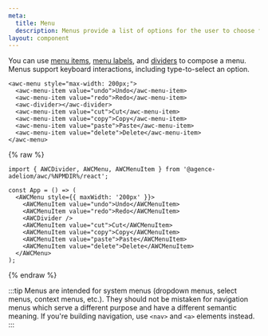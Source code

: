 ```yaml
---
meta:
  title: Menu
  description: Menus provide a list of options for the user to choose from.
layout: component
---
```


You can use [menu items](/components/menu-item), [menu labels](/components/menu-label), and [dividers](/components/divider) to compose a menu. Menus support keyboard interactions, including type-to-select an option.

```html:preview
<awc-menu style="max-width: 200px;">
  <awc-menu-item value="undo">Undo</awc-menu-item>
  <awc-menu-item value="redo">Redo</awc-menu-item>
  <awc-divider></awc-divider>
  <awc-menu-item value="cut">Cut</awc-menu-item>
  <awc-menu-item value="copy">Copy</awc-menu-item>
  <awc-menu-item value="paste">Paste</awc-menu-item>
  <awc-menu-item value="delete">Delete</awc-menu-item>
</awc-menu>
```

{% raw %}

```jsx:react
import { AWCDivider, AWCMenu, AWCMenuItem } from '@agence-adeliom/awc/%NPMDIR%/react';

const App = () => (
  <AWCMenu style={{ maxWidth: '200px' }}>
    <AWCMenuItem value="undo">Undo</AWCMenuItem>
    <AWCMenuItem value="redo">Redo</AWCMenuItem>
    <AWCDivider />
    <AWCMenuItem value="cut">Cut</AWCMenuItem>
    <AWCMenuItem value="copy">Copy</AWCMenuItem>
    <AWCMenuItem value="paste">Paste</AWCMenuItem>
    <AWCMenuItem value="delete">Delete</AWCMenuItem>
  </AWCMenu>
);
```

{% endraw %}

:::tip
Menus are intended for system menus (dropdown menus, select menus, context menus, etc.). They should not be mistaken for navigation menus which serve a different purpose and have a different semantic meaning. If you're building navigation, use `<nav>` and `<a>` elements instead.
:::
